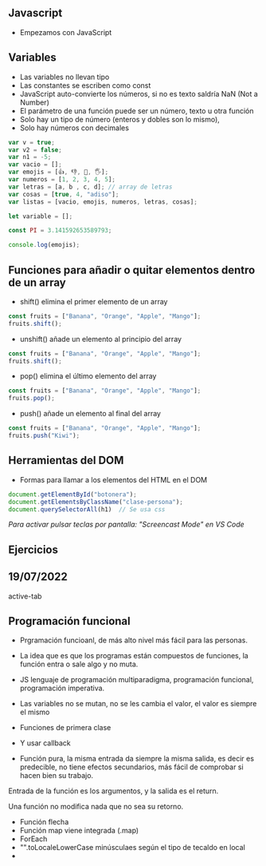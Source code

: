 ## Javascript

- Empezamos con JavaScript

## Variables
- Las variables no llevan tipo
- Las constantes se escriben como const
- JavaScript auto-convierte los números, si no es texto saldría NaN (Not a Number)
- El parámetro de una función puede ser un número, texto u otra función
- Solo hay un tipo de número (enteros y dobles son lo mismo), 
- Solo hay números con decimales

```js
var v = true;
var v2 = false;
var n1 = -5;
var vacio = [];
var emojis = [👍, 👎, 🤙, 🖐];
var numeros = [1, 2, 3, 4, 5];
var letras = [a, b , c, d]; // array de letras
var cosas = [true, 4, "adiso"];
var listas = [vacio, emojis, numeros, letras, cosas];

let variable = [];

const PI = 3.141592653589793;

console.log(emojis);
```

## Funciones para añadir o quitar elementos dentro de un array
- shift() elimina el primer elemento de un array
```js
const fruits = ["Banana", "Orange", "Apple", "Mango"];
fruits.shift();
```

- unshift() añade un elemento al principio del array
```js
const fruits = ["Banana", "Orange", "Apple", "Mango"];
fruits.shift();
```

- pop() elimina el último elemento del array
```js
const fruits = ["Banana", "Orange", "Apple", "Mango"];
fruits.pop();
```

- push() añade un elemento al final del array
```js
const fruits = ["Banana", "Orange", "Apple", "Mango"];
fruits.push("Kiwi");
```

## Herramientas del DOM

- Formas para llamar a los elementos del HTML en el DOM
```js
document.getElementById("botonera");
document.getElementsByClassName("clase-persona");
document.querySelectorAll(h1)  // Se usa css
```

_Para activar pulsar teclas por pantalla: "Screencast Mode" en VS Code_


## Ejercicios

## 19/07/2022
active-tab

## Programación funcional
- Prgramación funcioanl, de más alto nivel más fácil para las personas.

- La idea que es que los programas están compuestos de funciones, la función entra o sale algo y no muta.

- JS lenguaje de programación multiparadigma, programación funcional, programación imperativa.

- Las variables no se mutan, no se les cambia el valor, el valor es siempre el mismo
- Funciones de primera clase
- Y usar callback

- Función pura, la misma entrada da siempre la misma salida, es decir es predecible, no tiene efectos secundarios, más fácil de comprobar si hacen bien su trabajo.

Entrada de la función es los argumentos, y la salida es el return.

Una función no modifica nada que no sea su retorno.

- Función flecha 
- Función map viene integrada (.map)
- ForEach
- "".toLocaleLowerCase minúsculaes según el tipo de tecaldo en local
- 